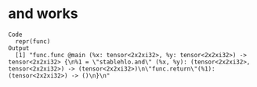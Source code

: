 # and works

    Code
      repr(func)
    Output
      [1] "func.func @main (%x: tensor<2x2xi32>, %y: tensor<2x2xi32>) -> tensor<2x2xi32> {\n%1 = \"stablehlo.and\" (%x, %y): (tensor<2x2xi32>, tensor<2x2xi32>) -> (tensor<2x2xi32>)\n\"func.return\"(%1): (tensor<2x2xi32>) -> ()\n}\n"

